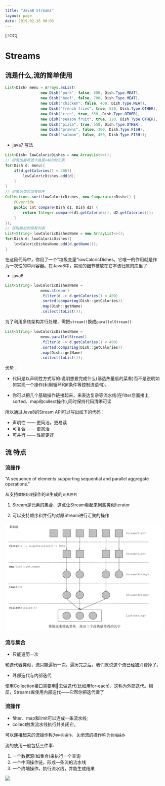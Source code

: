 ```yaml
---
title: "Java8 Streams"
layout: page
date: 2019-02-16 00:00
---
```


[TOC]

# Streams

## 流是什么,流的简单使用

```java
List<Dish> menu = Arrays.asList(
                new Dish("pork", false, 800, Dish.Type.MEAT),
                new Dish("beef", false, 700, Dish.Type.MEAT),
                new Dish("chicken", false, 400, Dish.Type.MEAT),
                new Dish("french fries", true, 530, Dish.Type.OTHER),
                new Dish("rice", true, 350, Dish.Type.OTHER),
                new Dish("season fruit", true, 120, Dish.Type.OTHER),
                new Dish("pizza", true, 550, Dish.Type.OTHER),
                new Dish("prawns", false, 300, Dish.Type.FISH),
                new Dish("salmon", false, 450, Dish.Type.FISH));
```

* java7 写法

```java
List<Dish> lowCaloricDishes = new ArrayList<>();
// 用累加器筛选卡路里<400的元素
for(Dish d: menu){
    if(d.getCalories() < 400){
        lowCaloricDishes.add(d);
    }
}
// 用匿名类对菜肴排序
Collections.sort(lowCaloricDishes, new Comparator<Dish>() {
    @Override
    public int compare(Dish d1, Dish d2) {
        return Integer.compare(d1.getCalories(), d2.getCalories());
    }
});
// 获取最后的菜肴列表
List<String> lowCaloricDishesName = new ArrayList<>();
for(Dish d: lowCaloricDishes){
    lowCaloricDishesName.add(d.getName());
}
```

在这段代码中，你用了一个"垃圾变量"lowCaloricDishes。它唯一的作用就是作为一次性的中间容器。在Java8中，实现的细节被放在它本该归属的库里了

* java8

```java
List<String> lowCaloricDishesName =
                menu.stream()
                .filter(d -> d.getCalories() < 400)
                .sorted(comparing(Dish::getCalories))
                .map(Dish::getName)
                .collect(toList());
```

为了利用多核架构并行处理，需把`stream()`换成`parallelStream()`

```java
List<String> lowCaloricDishesName =
                menu.parallelStream()
                .filter(d -> d.getCalories() < 400)
                .sorted(comparing(Dish::getCalories))
                .map(Dish::getName)
                .collect(toList());
```

优势：

* 代码是以声明性方式写的:说明想要完成什么(筛选热量低的菜肴)而不是说明如何实现一个操作(利用循环和if条件等控制流语句)。

* 你可以把几个基础操作链接起来，来表达复杂等流水线(在filter后面接上 sorted、map和collect操作),同时保持代码清晰可读

所以通过Java8的Stream API可以写出如下的代码：

* 声明性 —— 更简洁，更易读
* 可复合 —— 更灵活
* 可并行 —— 性能更好

## 流 特点

### 流操作

"A sequence of elements supporting sequential and parallel aggregate operations."

从支持`数据处理`操作的`源`生成的`元素序列`

1. Stream是元素的集合，这点让Stream看起来用些类似Iterator

2. 可以支持顺序和并行的对原Stream进行汇聚的操作

![](./imgs/streams.png)

### 流与集合

* 只能遍历一次

和迭代器类似，流只能遍历一次。遍历完之后，我们就说这个流已经被消费掉了。

* 外部迭代与内部迭代

使用Collection接口需要用􏰆去做迭代(比如用for-each)，这称为外部迭代。相反，Streams库使用内部迭代——它帮你把迭代做了

### 流操作

* filter、map和limit可以连成一条流水线;
* collect触发流水线执行并关闭它。

可以连接起来的流操作称为`中间操作`，关闭流的操作称为`终端操作`

流的使用一般包括三件事:

1. 一个数据源(如集合)来执行一个查询
2. 一个中间操作链，形成一条流的流水线
3. 一个终端操作，执行流水线，并能生成结果

![](https://raw.githubusercontent.com/doctording/sword_at_offer/master/content/java8/imgs/stream_operate.png)